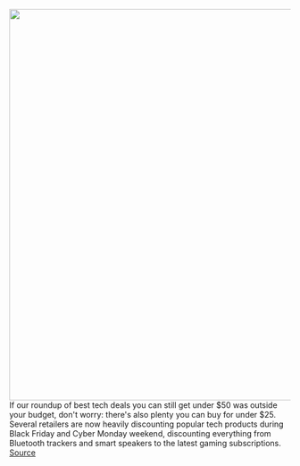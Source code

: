 <img src='https://cdn.vox-cdn.com/thumbor/wpXx8fXZ3-SNVhPPKYdY7oIyFrs=/0x0:1179x1178/1200x800/filters:focal(496x495:684x683)/cdn.vox-cdn.com/uploads/chorus_image/image/70181958/ajohnson_210702_4659_0003_sq.5.jpg' width='700px' /><br/>
If our roundup of best tech deals you can still get under $50 was outside your budget, don't worry: there's also plenty you can buy for under $25. Several retailers are now heavily discounting popular tech products during Black Friday and Cyber Monday weekend, discounting everything from Bluetooth trackers and smart speakers to the latest gaming subscriptions.
<a href='https://www.theverge.com/22796420/black-friday-2021-under-25-tech-deals-cheap-cyber-monday'> Source <a/>
